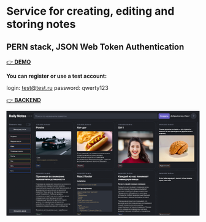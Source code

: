 # Service for creating, editing and storing notes

## PERN stack, JSON Web Token Authentication

[👉 **DEMO**](http://185.220.34.235:8080/)

**You can register or use a test account:**

login: test@test.ru
password: qwerty123

[👉 **BACKEND**](https://github.com/kvvprof/daily-notes-server)

![DEMO](https://github.com/kvvprof/daily-notes/blob/master/demo.png?raw=true)
